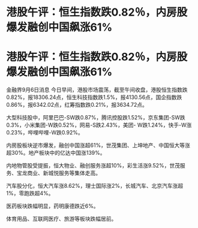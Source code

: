 # 港股午评：恒生指数跌0.82％，内房股爆发融创中国飙涨61%

# 港股午评：恒生指数跌0.82％，内房股爆发融创中国飙涨61%

金融界9月6日消息
今日早间，港股市场震荡，截至午间收盘，港股恒生指数跌0.82%，报18306.24点，恒生科技指数跌1.5%，报4130.56点，国企指数跌0.86%，报6342.02点，红筹指数跌0.21%，报3634.72点。

大型科技股中，阿里巴巴-SW跌0.87%，腾讯控股跌1.52%，京东集团-SW跌0.3%，小米集团-W跌0.52%，网易-S跌2.43%，美团-
W跌1.24%，快手-W涨0.23%，哔哩哔哩-W跌0.92%。

内房股板块逆市爆发，融创中国涨超61%，世茂集团、上坤地产、中国恒大等涨超30%。地产板块中的亿达中国涨139%。

内地物管股受提振，恒大物业、融创服务涨超10%，彩生活涨9.52%，世茂服务、宝龙商业、新城悦服务等集体走高。

汽车股分化，恒大汽车涨8.62%，理士国际涨2%，长城汽车、北京汽车涨超1%，零跑跌超4%。

医药板块跌幅明显，药明康德跌近6%。

体育用品、互联网医疗、旅游等板块跌幅居前。

